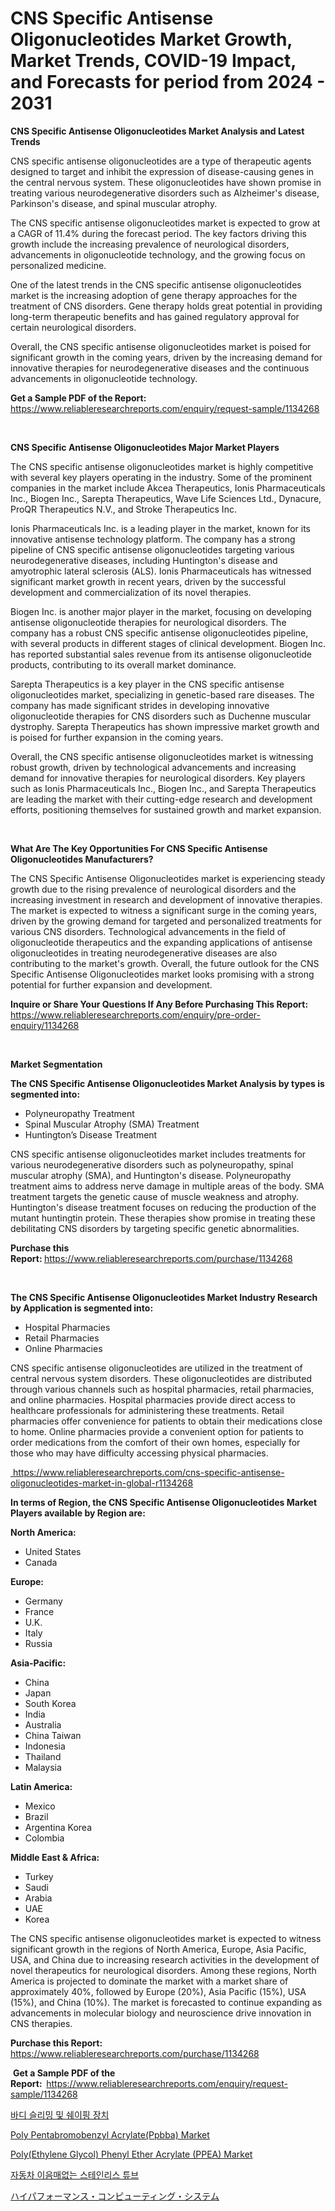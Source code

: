 <p><h1>CNS Specific Antisense Oligonucleotides Market Growth, Market Trends, COVID-19 Impact, and Forecasts for period from 2024 - 2031</h1></p><p><strong>CNS Specific Antisense Oligonucleotides Market Analysis and Latest Trends</strong></p>
<p><p>CNS specific antisense oligonucleotides are a type of therapeutic agents designed to target and inhibit the expression of disease-causing genes in the central nervous system. These oligonucleotides have shown promise in treating various neurodegenerative disorders such as Alzheimer's disease, Parkinson's disease, and spinal muscular atrophy.</p><p>The CNS specific antisense oligonucleotides market is expected to grow at a CAGR of 11.4% during the forecast period. The key factors driving this growth include the increasing prevalence of neurological disorders, advancements in oligonucleotide technology, and the growing focus on personalized medicine.</p><p>One of the latest trends in the CNS specific antisense oligonucleotides market is the increasing adoption of gene therapy approaches for the treatment of CNS disorders. Gene therapy holds great potential in providing long-term therapeutic benefits and has gained regulatory approval for certain neurological disorders.</p><p>Overall, the CNS specific antisense oligonucleotides market is poised for significant growth in the coming years, driven by the increasing demand for innovative therapies for neurodegenerative diseases and the continuous advancements in oligonucleotide technology.</p></p>
<p><strong>Get a Sample PDF of the Report:&nbsp;</strong> <a href="https://www.reliableresearchreports.com/enquiry/request-sample/1134268">https://www.reliableresearchreports.com/enquiry/request-sample/1134268</a></p>
<p>&nbsp;</p>
<p><strong>CNS Specific Antisense Oligonucleotides Major Market Players</strong></p>
<p><p>The CNS specific antisense oligonucleotides market is highly competitive with several key players operating in the industry. Some of the prominent companies in the market include Akcea Therapeutics, Ionis Pharmaceuticals Inc., Biogen Inc., Sarepta Therapeutics, Wave Life Sciences Ltd., Dynacure, ProQR Therapeutics N.V., and Stroke Therapeutics Inc.</p><p>Ionis Pharmaceuticals Inc. is a leading player in the market, known for its innovative antisense technology platform. The company has a strong pipeline of CNS specific antisense oligonucleotides targeting various neurodegenerative diseases, including Huntington's disease and amyotrophic lateral sclerosis (ALS). Ionis Pharmaceuticals has witnessed significant market growth in recent years, driven by the successful development and commercialization of its novel therapies.</p><p>Biogen Inc. is another major player in the market, focusing on developing antisense oligonucleotide therapies for neurological disorders. The company has a robust CNS specific antisense oligonucleotides pipeline, with several products in different stages of clinical development. Biogen Inc. has reported substantial sales revenue from its antisense oligonucleotide products, contributing to its overall market dominance.</p><p>Sarepta Therapeutics is a key player in the CNS specific antisense oligonucleotides market, specializing in genetic-based rare diseases. The company has made significant strides in developing innovative oligonucleotide therapies for CNS disorders such as Duchenne muscular dystrophy. Sarepta Therapeutics has shown impressive market growth and is poised for further expansion in the coming years.</p><p>Overall, the CNS specific antisense oligonucleotides market is witnessing robust growth, driven by technological advancements and increasing demand for innovative therapies for neurological disorders. Key players such as Ionis Pharmaceuticals Inc., Biogen Inc., and Sarepta Therapeutics are leading the market with their cutting-edge research and development efforts, positioning themselves for sustained growth and market expansion.</p></p>
<p>&nbsp;</p>
<p><strong>What Are The Key Opportunities For CNS Specific Antisense Oligonucleotides Manufacturers?</strong></p>
<p><p>The CNS Specific Antisense Oligonucleotides market is experiencing steady growth due to the rising prevalence of neurological disorders and the increasing investment in research and development of innovative therapies. The market is expected to witness a significant surge in the coming years, driven by the growing demand for targeted and personalized treatments for various CNS disorders. Technological advancements in the field of oligonucleotide therapeutics and the expanding applications of antisense oligonucleotides in treating neurodegenerative diseases are also contributing to the market's growth. Overall, the future outlook for the CNS Specific Antisense Oligonucleotides market looks promising with a strong potential for further expansion and development.</p></p>
<p><strong>Inquire or Share Your Questions If Any Before Purchasing This Report:</strong> <a href="https://www.reliableresearchreports.com/enquiry/pre-order-enquiry/1134268">https://www.reliableresearchreports.com/enquiry/pre-order-enquiry/1134268</a></p>
<p>&nbsp;</p>
<p><strong>Market Segmentation</strong></p>
<p><strong>The CNS Specific Antisense Oligonucleotides Market Analysis by types is segmented into:</strong></p>
<p><ul><li>Polyneuropathy Treatment</li><li>Spinal Muscular Atrophy (SMA) Treatment</li><li>Huntington’s Disease Treatment</li></ul></p>
<p><p>CNS specific antisense oligonucleotides market includes treatments for various neurodegenerative disorders such as polyneuropathy, spinal muscular atrophy (SMA), and Huntington's disease. Polyneuropathy treatment aims to address nerve damage in multiple areas of the body. SMA treatment targets the genetic cause of muscle weakness and atrophy. Huntington's disease treatment focuses on reducing the production of the mutant huntingtin protein. These therapies show promise in treating these debilitating CNS disorders by targeting specific genetic abnormalities.</p></p>
<p><strong>Purchase this Report:&nbsp;</strong><a href="https://www.reliableresearchreports.com/purchase/1134268">https://www.reliableresearchreports.com/purchase/1134268</a></p>
<p>&nbsp;</p>
<p><strong>The CNS Specific Antisense Oligonucleotides Market Industry Research by Application is segmented into:</strong></p>
<p><ul><li>Hospital Pharmacies</li><li>Retail Pharmacies</li><li>Online Pharmacies</li></ul></p>
<p><p>CNS specific antisense oligonucleotides are utilized in the treatment of central nervous system disorders. These oligonucleotides are distributed through various channels such as hospital pharmacies, retail pharmacies, and online pharmacies. Hospital pharmacies provide direct access to healthcare professionals for administering these treatments. Retail pharmacies offer convenience for patients to obtain their medications close to home. Online pharmacies provide a convenient option for patients to order medications from the comfort of their own homes, especially for those who may have difficulty accessing physical pharmacies.</p></p>
<p><a href="https://www.reliableresearchreports.com/cns-specific-antisense-oligonucleotides-market-in-global-r1134268">&nbsp;https://www.reliableresearchreports.com/cns-specific-antisense-oligonucleotides-market-in-global-r1134268</a></p>
<p><strong>In terms of Region, the CNS Specific Antisense Oligonucleotides Market Players available by Region are:</strong></p>
<p>
    <p> <strong> North America: </strong>
        <ul>
            <li>United States</li>
            <li>Canada</li>
        </ul>
        </p> 
    <p> <strong> Europe: </strong>
        <ul>
            <li>Germany</li>
            <li>France</li>
            <li>U.K.</li>
            <li>Italy</li>
            <li>Russia</li>
        </ul>
        </p> 
    <p> <strong> Asia-Pacific: </strong>
        <ul>
            <li>China</li>
            <li>Japan</li>
            <li>South Korea</li>
            <li>India</li>
            <li>Australia</li>
            <li>China Taiwan</li>
            <li>Indonesia</li>
            <li>Thailand</li>
            <li>Malaysia</li>
        </ul>
        </p> 
    <p> <strong> Latin America: </strong>
        <ul>
            <li>Mexico</li>
            <li>Brazil</li>
            <li>Argentina Korea</li>
            <li>Colombia</li>
        </ul>
        </p> 
    <p> <strong> Middle East & Africa: </strong>
        <ul>
            <li>Turkey</li>
            <li>Saudi</li>
            <li>Arabia</li>
            <li>UAE</li>
            <li>Korea</li>
        </ul>
    </p>
    </p>
<p><p>The CNS specific antisense oligonucleotides market is expected to witness significant growth in the regions of North America, Europe, Asia Pacific, USA, and China due to increasing research activities in the development of novel therapeutics for neurological disorders. Among these regions, North America is projected to dominate the market with a market share of approximately 40%, followed by Europe (20%), Asia Pacific (15%), USA (15%), and China (10%). The market is forecasted to continue expanding as advancements in molecular biology and neuroscience drive innovation in CNS therapies.</p></p>
<p><strong>Purchase this Report: </strong><a href="https://www.reliableresearchreports.com/purchase/1134268">https://www.reliableresearchreports.com/purchase/1134268</a></p>
<p>&nbsp;<strong>Get a Sample PDF of the Report:&nbsp;&nbsp;</strong><a href="https://www.reliableresearchreports.com/enquiry/request-sample/1134268">https://www.reliableresearchreports.com/enquiry/request-sample/1134268</a></p>
<p><strong></strong></p>
<p><p><a href="https://github.com/OliverBarry1954/Market-Research-Report-List-1/blob/main/695703197635.md">바디 슬리밍 및 쉐이핑 장치</a></p><p><a href="https://github.com/marthawweekle/Market-Research-Report-List-1/blob/main/poly-pentabromobenzyl-acrylateppbba-market.md">Poly Pentabromobenzyl Acrylate(Ppbba) Market</a></p><p><a href="https://github.com/SheilaBruen2023/Market-Research-Report-List-1/blob/main/polyethylene-glycol-phenyl-ether-acrylate-ppea-market.md">Poly(Ethylene Glycol) Phenyl Ether Acrylate (PPEA) Market</a></p><p><a href="https://github.com/trmesnao7959541/Market-Research-Report-List-2/blob/main/958279697637.md">자동차 이음매없는 스테인리스 튜브</a></p><p><a href="https://github.com/pepo3k/Market-Research-Report-List-2/blob/main/1270443104130.md">ハイパフォーマンス・コンピューティング・システム</a></p></p>